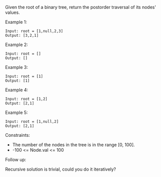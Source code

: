 Given the root of a binary tree, return the postorder traversal of its nodes' values.

Example 1:

```
Input: root = [1,null,2,3]
Output: [3,2,1]
```

Example 2:

```
Input: root = []
Output: []
```

Example 3:

```
Input: root = [1]
Output: [1]
```

Example 4:

```
Input: root = [1,2]
Output: [2,1]
```

Example 5:

```
Input: root = [1,null,2]
Output: [2,1]
```

Constraints:

- The number of the nodes in the tree is in the range [0, 100].
- -100 <= Node.val <= 100

Follow up:

Recursive solution is trivial, could you do it iteratively?
